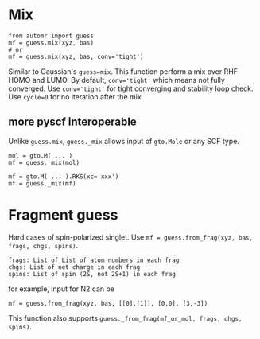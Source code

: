 
# Mix
```
from automr import guess
mf = guess.mix(xyz, bas)
# or
mf = guess.mix(xyz, bas, conv='tight')
```
Similar to Gaussian's `guess=mix`. This function perform a mix over RHF HOMO and LUMO.
By default, `conv='tight'` which means not fully converged.
Use `conv='tight'` for tight converging and stability loop check. Use `cycle=0` for no iteration after the mix.

## more pyscf interoperable
Unlike `guess.mix`, `guess._mix` allows input of `gto.Mole` or any SCF type.
```
mol = gto.M( ... )
mf = guess._mix(mol)

mf = gto.M( ... ).RKS(xc='xxx')
mf = guess._mix(mf)
```

# Fragment guess
Hard cases of spin-polarized singlet. Use `mf = guess.from_frag(xyz, bas, frags, chgs, spins)`.
```
frags: List of List of atom numbers in each frag
chgs: List of net charge in each frag
spins: List of spin (2S, not 2S+1) in each frag
```
for example, input for N2 can be
```
mf = guess.from_frag(xyz, bas, [[0],[1]], [0,0], [3,-3])
```
This function also supports `guess._from_frag(mf_or_mol, frags, chgs, spins)`.

